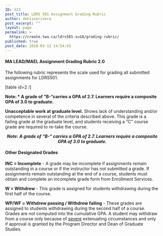 ```yaml
---
ID: 323
post_title: LDRS 501 Assignment Grading Rubric
author: denisserivera
post_excerpt: ""
layout: page
permalink: >
  https://create.twu.ca/ldrs501-su18/grading-rubric/
published: true
post_date: 2018-03-12 14:54:43
---
```

<h4>MA LEAD/MAEL Assignment Grading Rubric 2.0</h4>

The following rubric represents the scale used for grading all submitted assignments for LDRS501.

[table id=2 /]

<strong>Note: * A grade of “B-“carries a GPA of 2.7. Learners require a composite GPA of 3.0 to graduate.</strong>

<strong>Unacceptable work at graduate level.</strong> Shows lack of understanding and/or competence in several of the criteria described above. This grade is a failing grade at the graduate level, and students receiving a “C” course grade are required to re-take the course.

<p style="text-align: center"><em><strong>Note: A grade of “B-“ carries a GPA of 2.7. Learners require a composite GPA of 3.0 to graduate.</strong> </em></p>

<h4>Other Designated Grades</h4>

<strong>INC = Incomplete</strong> - A grade may be incomplete if assignments remain outstanding in a course or if the instructor has not submitted a grade. If assignments remain outstanding at the end of a course, students must obtain and complete an incomplete grade form from Enrollment Services.

<strong>W = Withdrew</strong> - This grade is assigned for students withdrawing during the first half of the course.

<strong>WP/WF</strong> <strong>= Withdrew passing / Withdrew failing</strong> - These grades are assigned to students withdrawing during the second half of a course. Grades are not computed into the cumulative GPA. A student may withdraw from a course only because of <span style="text-decoration: underline">severe</span> extenuating circumstances and only if approval is granted by the Program Director and Dean of Graduate Studies.